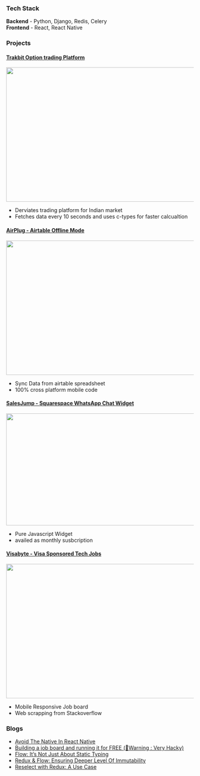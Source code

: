 ### Tech Stack
**Backend**  - Python, Django, Redis, Celery
<br/>**Frontend** - React, React Native 

### Projects
#### [Trakbit Option trading Platform](https://www.youtube.com/watch?v=nE4myFQv-Co)
<img src="https://firebasestorage.googleapis.com/v0/b/squarespace-chat.appspot.com/o/images%2Foption-trading.png?alt=media&token=3b95e0a5-8fd9-4f30-a5f1-59a5448ad34e" width="640" height="360" />
<ul>
<li>Derviates trading platform for Indian market </li>
<li>Fetches data every 10 seconds and uses c-types for faster calcualtion</li>
</ul>

#### [AirPlug - Airtable Offline Mode](https://www.airplug.xyz/)
<img src="https://firebasestorage.googleapis.com/v0/b/squarespace-chat.appspot.com/o/images%2Fairtable-offline-mode.avif?alt=media&token=0e5ad595-49fd-4f17-ba48-c9b97b936ee5" width="640" height="360" />
<ul>
<li>Sync Data from airtable spreadsheet </li>
<li>100% cross platform mobile code</li>
</ul>

#### [SalesJump - Squarespace WhatsApp Chat Widget](https://www.salesjump.xyz/)
<img src="https://firebasestorage.googleapis.com/v0/b/squarespace-chat.appspot.com/o/images%2Fsquarespace-whatsapp.avif?alt=media&token=a6709bad-b934-4771-9f70-973ae9b6ff90" width="640" height="300" />
<ul>
<li>Pure Javascript Widget</li>
<li>availed as monthly susbcription</li>
</ul>

#### [Visabyte - Visa Sponsored Tech Jobs](https://www.visabyte.xyz/)
<img src="https://firebasestorage.googleapis.com/v0/b/squarespace-chat.appspot.com/o/images%2Fvisabyte.png?alt=media&token=2bc6dd94-1f18-4ead-a52e-cf5a88fcb079" width="640" height="360" />
<ul>
<li>Mobile Responsive Job board</li>
<li>Web scrapping from Stackoverflow</li>
</ul>

### Blogs
- [Avoid The Native In React Native](https://dev.to/harsh_vardhhan/cross-platform-react-native-app-you-sure-86o)</li>
- [Building a job board and running it for FREE (🚨Warning : Very Hacky)](https://dev.to/harsh_vardhhan/building-a-job-board-and-running-it-for-free-warning-very-hacky-1da2)
- [Flow: It’s Not Just About Static Typing](https://harsh-vardhhan.medium.com/flow-its-not-just-about-static-typing-3546508f9509)
- [Redux & Flow: Ensuring Deeper Level Of Immutability](https://harsh-vardhhan.medium.com/redux-flow-ensuring-deeper-level-of-immutability-fdf0a8b427cd)
- [Reselect with Redux: A Use Case](https://harsh-vardhhan.medium.com/reselect-with-redux-a-use-case-811b1095ec41)


